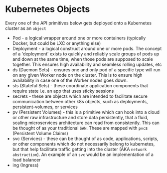 # Kubernetes Objects

Every one of the API primitives below gets deployed onto a Kubernetes cluster as an `object`

* Pod - a logical wrapper around one or more containers (typically Docker, but could be LXC or anything else)
* Deployment - a logical construct around one or more pods. The concept of a 'deployment' exists to quickly and reliably scale groups of pods up and down at the same time, when those pods are supposed to scale together. This ensures high availability and seamless rolling updates, etc
* ds (Daemon Sets) - ensures one and only pod of a specific type will run on any given Worker node on the cluster. This is to ensure high availability in case one of the Worker nodes goes down.
* sts (Stateful Sets) - these coordinate application components that require state i.e. an app that uses sticky sessions
* secrets - these are objects which are intended to facilitate secure communication between other k8s objects, such as deployments, persistent-volumes, or services
* pv (Persistent Volumes) - this is a primitive which can hook into a cloud or other raw infrastructure and store data persistently, that a fluid, scaling microservices architecture can read from consistently. This can be thought of as your traditional `SAN`. These are mapped with `pvc`s (Persistent Volume Claims)
* svc (Services) - these can be thought of as code, applications, scripts, or other components which do not necessarily belong to kubernetes, but that help facilitate traffic getting into the cluster (AKA `network abstraction`). An example of an `svc` would be an implementation of a load balancer
* ing (Ingress)
